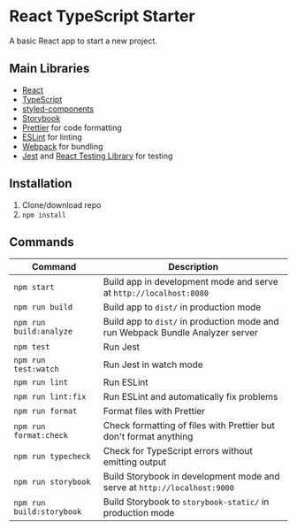 # React TypeScript Starter

A basic React app to start a new project.

## Main Libraries

- [React](https://reactjs.org/)
- [TypeScript](https://www.typescriptlang.org/)
- [styled-components](https://styled-components.com/)
- [Storybook](https://storybook.js.org/)
- [Prettier](https://prettier.io/) for code formatting
- [ESLint](https://eslint.org/) for linting
- [Webpack](https://webpack.js.org/) for bundling
- [Jest](https://jestjs.io/) and [React Testing Library](https://testing-library.com/react) for testing

## Installation

1. Clone/download repo
2. `npm install`

## Commands

| Command                   | Description                                                                    |
| ------------------------- | ------------------------------------------------------------------------------ |
| `npm start`               | Build app in development mode and serve at `http://localhost:8080`             |
| `npm run build`           | Build app to `dist/` in production mode                                        |
| `npm run build:analyze`   | Build app to `dist/` in production mode and run Webpack Bundle Analyzer server |
| `npm test`                | Run Jest                                                                       |
| `npm run test:watch`      | Run Jest in watch mode                                                         |
| `npm run lint`            | Run ESLint                                                                     |
| `npm run lint:fix`        | Run ESLint and automatically fix problems                                      |
| `npm run format`          | Format files with Prettier                                                     |
| `npm run format:check`    | Check formatting of files with Prettier but don't format anything              |
| `npm run typecheck`       | Check for TypeScript errors without emitting output                            |
| `npm run storybook`       | Build Storybook in development mode and serve at `http://localhost:9000`       |
| `npm run build:storybook` | Build Storybook to `storybook-static/` in production mode                      |

